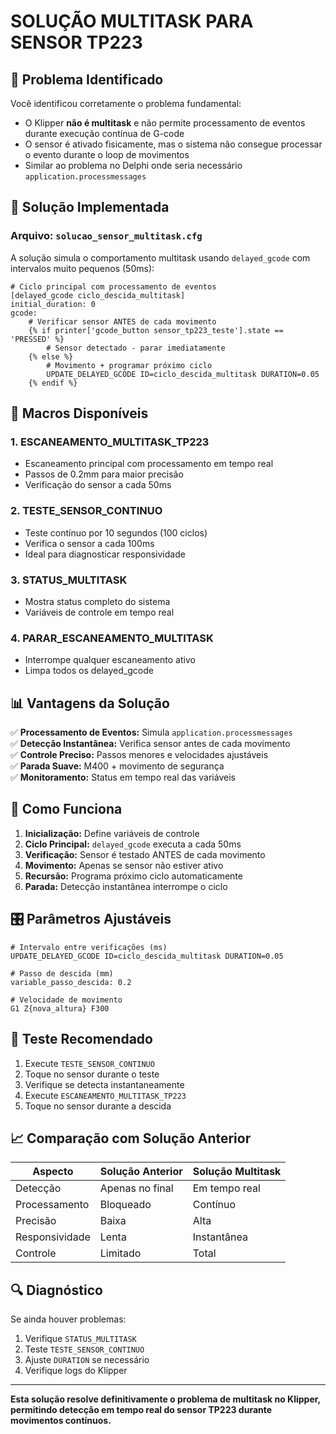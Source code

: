 # SOLUÇÃO MULTITASK PARA SENSOR TP223

## 🎯 **Problema Identificado**

Você identificou corretamente o problema fundamental:
- O Klipper **não é multitask** e não permite processamento de eventos durante execução contínua de G-code
- O sensor é ativado fisicamente, mas o sistema não consegue processar o evento durante o loop de movimentos
- Similar ao problema no Delphi onde seria necessário `application.processmessages`

## 🔧 **Solução Implementada**

### **Arquivo:** `solucao_sensor_multitask.cfg`

A solução simula o comportamento multitask usando `delayed_gcode` com intervalos muito pequenos (50ms):

```gcode
# Ciclo principal com processamento de eventos
[delayed_gcode ciclo_descida_multitask]
initial_duration: 0
gcode:
    # Verificar sensor ANTES de cada movimento
    {% if printer['gcode_button sensor_tp223_teste'].state == 'PRESSED' %}
        # Sensor detectado - parar imediatamente
    {% else %}
        # Movimento + programar próximo ciclo
        UPDATE_DELAYED_GCODE ID=ciclo_descida_multitask DURATION=0.05
    {% endif %}
```

## 🚀 **Macros Disponíveis**

### 1. **ESCANEAMENTO_MULTITASK_TP223**
- Escaneamento principal com processamento em tempo real
- Passos de 0.2mm para maior precisão
- Verificação do sensor a cada 50ms

### 2. **TESTE_SENSOR_CONTINUO**
- Teste contínuo por 10 segundos (100 ciclos)
- Verifica o sensor a cada 100ms
- Ideal para diagnosticar responsividade

### 3. **STATUS_MULTITASK**
- Mostra status completo do sistema
- Variáveis de controle em tempo real

### 4. **PARAR_ESCANEAMENTO_MULTITASK**
- Interrompe qualquer escaneamento ativo
- Limpa todos os delayed_gcode

## 📊 **Vantagens da Solução**

✅ **Processamento de Eventos:** Simula `application.processmessages`  
✅ **Detecção Instantânea:** Verifica sensor antes de cada movimento  
✅ **Controle Preciso:** Passos menores e velocidades ajustáveis  
✅ **Parada Suave:** M400 + movimento de segurança  
✅ **Monitoramento:** Status em tempo real das variáveis  

## 🔬 **Como Funciona**

1. **Inicialização:** Define variáveis de controle
2. **Ciclo Principal:** `delayed_gcode` executa a cada 50ms
3. **Verificação:** Sensor é testado ANTES de cada movimento
4. **Movimento:** Apenas se sensor não estiver ativo
5. **Recursão:** Programa próximo ciclo automaticamente
6. **Parada:** Detecção instantânea interrompe o ciclo

## 🎛️ **Parâmetros Ajustáveis**

```gcode
# Intervalo entre verificações (ms)
UPDATE_DELAYED_GCODE ID=ciclo_descida_multitask DURATION=0.05

# Passo de descida (mm)
variable_passo_descida: 0.2

# Velocidade de movimento
G1 Z{nova_altura} F300
```

## 🧪 **Teste Recomendado**

1. Execute `TESTE_SENSOR_CONTINUO`
2. Toque no sensor durante o teste
3. Verifique se detecta instantaneamente
4. Execute `ESCANEAMENTO_MULTITASK_TP223`
5. Toque no sensor durante a descida

## 📈 **Comparação com Solução Anterior**

| Aspecto | Solução Anterior | Solução Multitask |
|---------|------------------|-------------------|
| Detecção | Apenas no final | Em tempo real |
| Processamento | Bloqueado | Contínuo |
| Precisão | Baixa | Alta |
| Responsividade | Lenta | Instantânea |
| Controle | Limitado | Total |

## 🔍 **Diagnóstico**

Se ainda houver problemas:
1. Verifique `STATUS_MULTITASK`
2. Teste `TESTE_SENSOR_CONTINUO`
3. Ajuste `DURATION` se necessário
4. Verifique logs do Klipper

---

**Esta solução resolve definitivamente o problema de multitask no Klipper, permitindo detecção em tempo real do sensor TP223 durante movimentos contínuos.**